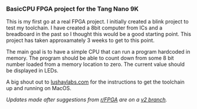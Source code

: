 ### BasicCPU FPGA project for the Tang Nano 9K

This is my first go at a real FPGA project. I initially created a blink project to test my toolchain. I have created a 8bit computer from ICs and a breadboard in the past so I thought this would be a good starting point. This project has taken approxamately 3 weeks to get to this point.

The main goal is to have a simple CPU that can run a program hardcoded in memory. The program should be able to count down from some 8 bit number loaded from a memory location to zero. The current value should be displayed in LEDs.

A big shout out to [lushaylabs.com](https://learn.lushaylabs.com/os-toolchain-manual-installation/) for the instructions to get the toolchain up and running on MacOS.

*Updates made after suggestions from [r/FPGA](https://www.reddit.com/r/FPGA/comments/1227pq4/first_working_fpga_project/) are on a [v2 branch](https://github.com/zaun/BasicCPU/tree/v2).*
